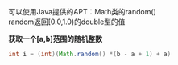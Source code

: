 可以使用Java提供的APT：Math类的random()  
random返回\[0.0,1.0)的double型的值

**获取一个\[a,b]范围的随机整数**
```java
int i = (int)(Math.random() *(b - a + 1) + a)
```